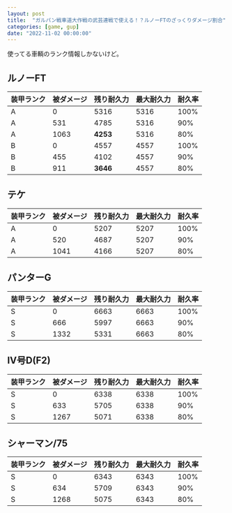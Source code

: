 ```yaml
---
layout: post
title:  "ガルパン戦車道大作戦の武芸連戦で使える！？ルノーFTのざっくりダメージ割合"
categories: [game, gup]
date: "2022-11-02 00:00:00"
---
```


使ってる車輌のランク情報しかないけど。

## ルノーFT

|装甲ランク|被ダメージ|残り耐久力|最大耐久力|耐久率|
|--------|--------|--------|---------|-----|
|   A    |0       |5316    |5316     | 100%|
|   A    |531     |4785    |5316     |  90%|
|   A    |1063    |**4253**|5316     |  80%|
|   B    |0       |4557    |4557     | 100%|
|   B    |455     |4102    |4557     |  90%|
|   B    |911     |**3646**|4557     |  80%|

## テケ

|装甲ランク|被ダメージ|残り耐久力|最大耐久力|耐久率|
|--------|--------|--------|---------|-----|
|   A    |0       |5207    |5207     | 100%|
|   A    |520     |4687    |5207     |  90%|
|   A    |1041    |4166    |5207     |  80%|

## パンターG

|装甲ランク|被ダメージ|残り耐久力|最大耐久力|耐久率|
|--------|--------|--------|---------|-----|
|   S    |0       |6663    |6663     | 100%|
|   S    |666     |5997    |6663     |  90%|
|   S    |1332    |5331    |6663     |  80%|

## Ⅳ号D(F2)

|装甲ランク|被ダメージ|残り耐久力|最大耐久力|耐久率|
|--------|--------|--------|---------|-----|
|   S    |0       |6338    |6338     | 100%|
|   S    |633     |5705    |6338     |  90%|
|   S    |1267    |5071    |6338     |  80%|

## シャーマン/75

|装甲ランク|被ダメージ|残り耐久力|最大耐久力|耐久率|
|--------|--------|--------|---------|-----|
|   S    |0       |6343    |6343     | 100%|
|   S    |634     |5709    |6343     |  90%|
|   S    |1268    |5075    |6343     |  80%|
